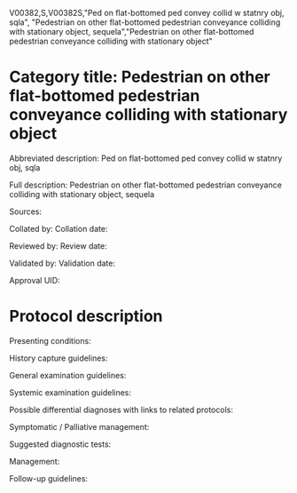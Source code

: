 V00382,S,V00382S,"Ped on flat-bottomed ped convey collid w statnry obj, sqla", "Pedestrian on other flat-bottomed pedestrian conveyance colliding with stationary object, sequela","Pedestrian on other flat-bottomed pedestrian conveyance colliding with stationary object"
# Category title: Pedestrian on other flat-bottomed pedestrian conveyance colliding with stationary object

Abbreviated description: Ped on flat-bottomed ped convey collid w statnry obj, sqla

Full description: Pedestrian on other flat-bottomed pedestrian conveyance colliding with stationary object, sequela

Sources:

Collated by:
Collation date:

Reviewed by:
Review date:

Validated by:
Validation date:

Approval UID:

# Protocol description

Presenting conditions:

History capture guidelines:

General examination guidelines:

Systemic examination guidelines:

Possible differential diagnoses with links to related protocols:

Symptomatic / Palliative management:

Suggested diagnostic tests:

Management:

Follow-up guidelines:

